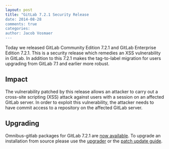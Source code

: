 ```yaml
---
layout: post
title: "GitLab 7.2.1 Security Release
date: 2014-08-28
comments: true
categories:
author: Jacob Vosmaer
---
```


Today we released GitLab Community Edition 7.2.1 and GitLab Enterprise Edition
7.2.1. This is a security release which remedies an XSS vulnerability in
GitLab. In addition to this 7.2.1 makes the tag-to-label migration for users
upgrading from GitLab 7.1 and earlier more robust.

## Impact

The vulnerability patched by this release allows an attacker to carry out a
cross-site scripting (XSS) attack against users with a session on an affected
GitLab server. In order to exploit this vulnerability, the attacker needs to
have commit access to a repository on the affected GitLab server.

## Upgrading

Omnibus-gitlab packages for GitLab 7.2.1 are [now
available](https://about.gitlab.com/downloads/). To upgrade an installation
from source please use the
[upgrader](http://doc.gitlab.com/ce/update/upgrader.html) or the [patch update
guide](http://doc.gitlab.com/ce/update/patch_versions.html).
